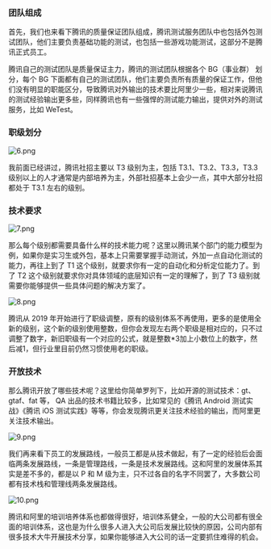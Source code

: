 ### 团队组成

首先，我们也来看下腾讯的质量保证团队组成，腾讯测试服务团队中也包括外包测试团队，他们主要负责基础功能的测试，也包括一些游戏功能测试，这部分不是腾讯正式员工。

腾讯自己的测试团队是质量保证主力，腾讯的测试团队根据各个 BG（事业群） 划分，每个 BG 下面都有自己的测试团队，他们主要负责所有质量的保证工作，但他们没有明显的职能区分，导致腾讯对外输出的技术要比阿里少一些，相对来说腾讯的测试经验输出更多些，同样腾讯也有一些强悍的测试能力输出，提供对外的测试服务，比如 WeTest。

### 职级划分

![6.png](https://s0.lgstatic.com/i/image/M00/2B/3D/CgqCHl79yUaAdDmCAADev7aqMyQ472.png)

我前面已经讲过，腾讯社招主要以 T3 级别为主，包括 T3.1、T3.2、T3.3，T3.3 级别以上的人才通常是内部培养为主，外部社招基本上会少一点，其中大部分社招都处于 T3.1 左右的级别。

### 技术要求

![7.png](https://s0.lgstatic.com/i/image/M00/2B/31/Ciqc1F79yWCAVwIsAACsoOy1gu8729.png)

那么每个级别都需要具备什么样的技术能力呢？这里以腾讯某个部门的能力模型为例，如果你是实习生或外包，基本上只需要掌握手动测试，外加一点自动化测试的能力，再往上到了 T1 这个级别，就要求你有一定的自动化和分析定位能力了。到了 T2 这个级别就要求你对具体领域的底层知识有一定的理解了，到了 T3 级别就需要你能够提供一些具体问题的解决方案了。

![8.png](https://s0.lgstatic.com/i/image/M00/2B/3D/CgqCHl79yXCANiXBAAFteowEtPc092.png)

腾讯从 2019 年开始进行了职级调整，原有的级别体系不再使用，更多的是使用全新的级别，这个新的级别使用整数，但你会发现左右两个职级是相对应的，只不过调整了数字，新旧职级有一个对应的公式，就是整数\*3加上小数位上的数字，然后减1，但行业里目前仍然习惯使用老的职级。

### 开放技术

那么腾讯开放了哪些技术呢？这里给你简单罗列下，比如开源的测试技术：gt、gtaf、fat 等， QA 出品的技术书籍比较多，比如常见的《腾讯 Android 测试实战》《腾讯 iOS 测试实践》等等，你会发现腾讯更关注技术经验的输出，而阿里更关注技术输出。

![9.png](https://s0.lgstatic.com/i/image/M00/2B/31/Ciqc1F79yZqAFUFjAAD-Ig_VPvs562.png)

我们再来看下员工的发展路线，一般员工都是从技术做起，有了一定的经验后会面临两条发展路线，一条是管理路线，一条是技术发展路线。这和阿里的发展体系其实是差不多的，都是以 P 和 M 级为主，只不过各自的名字不同罢了，大多数公司都有技术栈和管理线两条发展路线。

![10.png](https://s0.lgstatic.com/i/image/M00/2B/31/Ciqc1F79yaOAeyuUAAIBEAHGSVk505.png)

腾讯和阿里的培训培养体系也都做得很好，培训体系健全，一般的大公司都有很全面的培训体系，这也是为什么很多人进入大公司后发展比较快的原因，公司内部有很多技术大牛开展技术分享，如果你能够进入大公司的话一定要抓住难得的机会。
